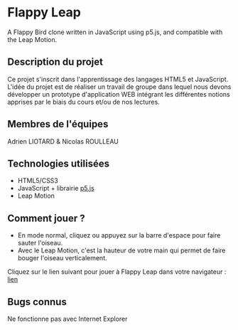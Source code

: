 # Flappy Leap
A Flappy Bird clone written in JavaScript using p5.js, and compatible with the Leap Motion.

## Description du projet
Ce projet s'inscrit dans l'apprentissage des langages HTML5 et JavaScript. L'idée du projet est de réaliser un travail de groupe dans lequel nous devons développer un prototype d'application WEB intégrant les différentes notions apprises par le biais du cours et/ou de nos lectures.

## Membres de l'équipes
Adrien LIOTARD & Nicolas ROULLEAU

## Technologies utilisées
* HTML5/CSS3
* JavaScript + librairie [p5.js](http://p5js.org/ "site officiel de p5.js")
* Leap Motion

## Comment jouer ?
* En mode normal, cliquez ou appuyez sur la barre d'espace pour faire sauter l'oiseau.
* Avec le Leap Motion, c'est la hauteur de votre main qui permet de faire bouger l'oiseau verticalement.

Cliquez sur le lien suivant pour jouer à Flappy Leap dans votre navigateur : 
[lien](https://googledrive.com/host/0B2peRE-6HpgWfmhnQUx1LVJQWl9qR0RXd0pZVTdPeVhBcVFRdVAteEdXM1FxSjFrMFVFajg "Flappy Leap")

## Bugs connus
Ne fonctionne pas avec Internet Explorer
